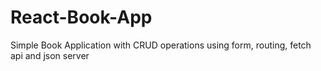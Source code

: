 # React-Book-App
Simple Book Application with CRUD operations using form, routing, fetch api and json server
